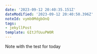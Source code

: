 ```yaml
---
date: '2023-09-12 20:40:35.151Z'
dateModified: '2023-09-12 20:40:50.396Z'
noteId: vymb0MdgbOnQ
tags:
- jekyllPost
template: GItJfUuuPW0R
---
```


Note with the test for today